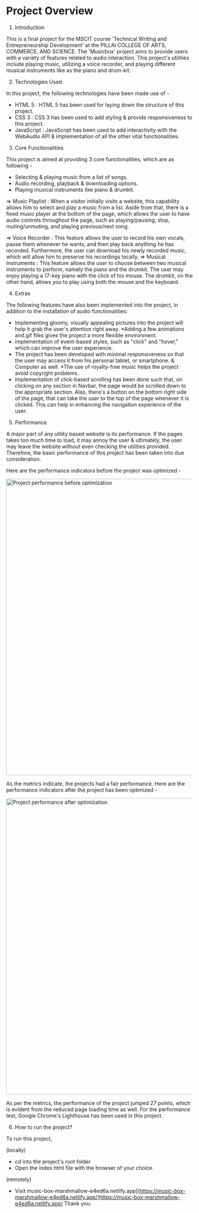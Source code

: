 # Project Overview
1. Introduction

This is a final project for the MSCIT course 'Technical Writing and Entrepreneurship Development' at the PILLAI COLLEGE OF ARTS, COMMERCE, AND SCIENCE. The 'Musicbox' project aims to provide users with a variety of features related to audio interaction. This project's utilities include playing music, utilizing a voice recorder, and playing different musical instruments like as the piano and drum-kit.

2. Technologies Used

In this project, the following technologies have been made use of -

* HTML 5 : HTML 5 has been used for laying down the structure of this project.
* CSS 3 : CSS 3 has been used to add styling & provide responsiveness to this project.
* JavaScript : JavaScript has been used to add interactivity with the WebAudio API & implementation of all the other vital functionalities.

3. Core Functionalities

This project is aimed at providing 3 core functionalities, which are as following -

* Selecting & playing music from a list of songs.
* Audio recording, playback & downloading options.
* Playing musical instruments like piano & drumkit.

=>  Music Playlist : When a visitor initially visits a website, this capability allows him to select and play a music from a list. Aside from that, there is a fixed music player at the bottom of the page, which allows the user to have audio controls throughout the page, such as playing/pausing, stop, muting/unmuting, and playing previous/next song. 

=>  Voice Recorder : This feature allows the user to record his own vocals, pause them whenever he wants, and then play back anything he has recorded. Furthermore, the user can download his newly recorded music, which will allow him to preserve his recordings locally.
=>  Musical Instruments : This feature allows the user to choose between two musical instruments to perform, namely the piano and the drumkit. The user may enjoy playing a 17-key piano with the click of his mouse. The drumkit, on the other hand, allows you to play using both the mouse and the keyboard.

4. Extras

The following features have also been implemented into the project, in addition to the installation of audio functionalities:

* Implementing gloomy, visually appealing pictures into the project will help it grab the user's attention right away.
*Adding a few animations and.gif files gives the project a more flexible environment.
* implementation of event-based styles, such as "click" and "hover," which can improve the user experience.
* The project has been developed with minimal responsiveness so that the user may access it from his personal tablet, or smartphone. & Computer as well.
*The use of royalty-free music helps the project avoid copyright problems.
* Implementation of click-based scrolling has been done such that, on clicking on any section in Navbar, the page would be scrolled down to the appropriate section. Also, there's a button on the bottom right side of the page, that can take the user to the top of the page whenever it is clicked. This can help in enhancing the navigation experience of the user.

5. Performance

A major part of any utility based website is its performance. If the pages takes too much time to load, it may annoy the user & ultimately, the user may leave the website without even checking the utilities provided. Therefore, the basic performance of this project has been taken into due consideration. 

Here are the performance indicators before the project was optimized - 

<img width="800" alt="Project performance before optimization" src="https://user-images.githubusercontent.com/61092628/102723838-fe322380-42d8-11eb-8779-d80ed41f5501.png">

As the metrics indicate, the projects had a fair performance.
Here are the performance indicators after the project has been optimized - 

<img width="800" alt="Project performance after optimization" src="https://user-images.githubusercontent.com/61092628/102724689-4f451600-42df-11eb-8e17-a2e78b7dc655.png">

As per the metrics, the performance of the project jumped 27 points, which is evident from the reduced page loading time as well. For the performance test, Google Chrome's Lighthouse has been used in this project.

6. How to run the project?

To run this project,

(locally)

* cd into the project's root folder
* Open the index.html file with the browser of your choice.

(remotely)
* Visit music-box-marshmallow-e4ed6a.netlify.app](https://music-box-marshmallow-e4ed6a.netlify.app/)https://music-box-marshmallow-e4ed6a.netlify.app/
Thank you.
